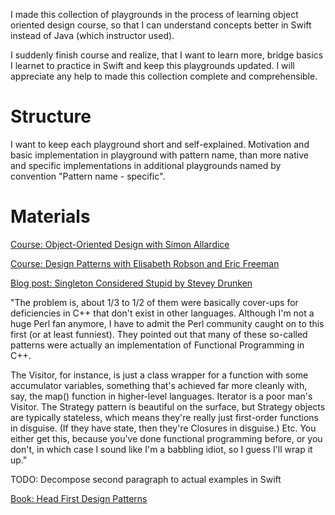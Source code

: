 I made this collection of playgrounds in the process of learning object oriented design course, so that I can understand concepts better in Swift instead of Java (which instructor used).

I suddenly finish course and realize, that I want to learn more, bridge basics I learnet to practice in Swift and keep this playgrounds updated. I will appreciate any help to made this collection complete and comprehensible.


# Structure

I want to keep each playground short and self-explained. Motivation and basic implementation in playground with pattern name, than more native and specific implementations in additional playgrounds named by convention "Pattern name - specific". 


# Materials

[Course: Object-Oriented Design with Simon Allardice](http://www.lynda.com/Programming-tutorials/Foundations-of-Programming-Object-Oriented-Design/96949-2.html)

[Course: Design Patterns with Elisabeth Robson and Eric Freeman](http://www.lynda.com/Developer-Programming-Foundations-tutorials/Foundations-Programming-Design-Patterns/135365-2.html)

[Blog post: Singleton Considered Stupid by Stevey Drunken](http://web.archive.org/web/20120221103151/http://sites.google.com/site/steveyegge2/singleton-considered-stupid)

"The problem is, about 1/3 to 1/2 of them were basically cover-ups for deficiencies in C++ that don't exist in other languages. Although I'm not a huge Perl fan anymore, I have to admit the Perl community caught on to this first (or at least funniest). They pointed out that many of these so-called patterns were actually an implementation of Functional Programming in C++. 

The Visitor, for instance, is just a class wrapper for a function with some accumulator variables, something that's achieved far more cleanly with, say, the map() function in higher-level languages. Iterator is a poor man's Visitor. The Strategy pattern is beautiful on the surface, but Strategy objects are typically stateless, which means they're really just first-order functions in disguise. (If they have state, then they're Closures in disguise.) Etc. You either get this, because you've done functional programming before, or you don't, in which case I sound like I'm a babbling idiot, so I guess I'll wrap it up."

TODO: Decompose second paragraph to actual examples in Swift

[Book: Head First Design Patterns](http://shop.oreilly.com/product/9780596007126.do)

